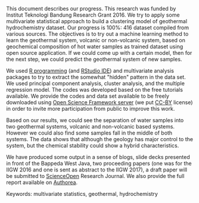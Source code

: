 This document describes our progress. This research was funded by Institut Teknologi Bandung Research Grant 2016. We try to apply some multivariate statistical approach to build a clustering model of geothermal hydrochemistry dataset. Our progress is 100%: 416 dataset compiled from various sources. The objectives is to try out a machine learning method to learn the geothermal system, volcanic or non-volcanic system, based on geochemical composition of hot water samples as trained dataset using open source application. If we could come up with a certain model, then for the next step, we could predict the geothermal system of new samples. 

We used [R programming](http://cran.at.r-project.org/) (and [RStudio IDE](rstudio.com)) and multivariate analysis packages to try to extract the somewhat "hidden" pattern in the data set. We used principal component analysis, cluster analysis, and the multiple regression model. The codes was developed based on the free tutorials available. We provide the codes and data set available to be freely downloaded using [Open Science Framework server](osf.io/wbnz3) (we put [CC-BY](https://creativecommons.org/licenses/by/2.0/) license) in order to invite more participation from public to improve this work.

Based on our results, we could see the separation of water samples into two geothermal systems, volcanic and non-volcanic based systems. However we could also find some samples fall in the middle of both systems. The data shows that although the geology has major control to the system, but the chemical stability could show a hybrid characteristics. 

We have produced some output in a sense of blogs, slide decks presented in front of the Bappeda West Java, two proceeding papers (one was for the IIGW 2016 and one is sent as abstract to the IIGW 2017), a draft paper will be submitted to [ScienceOpen](ScienceOpen.com) Research Journal. We also provide the full report available on [Authorea](https://goo.gl/CVkrfI).

Keywords: multivariate statistics, geothermal, hydrochemistry